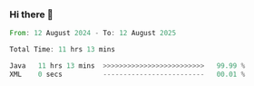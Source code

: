 ### Hi there 👋

<!--START_SECTION:waka-->

```rust
From: 12 August 2024 - To: 12 August 2025

Total Time: 11 hrs 13 mins

Java   11 hrs 13 mins  >>>>>>>>>>>>>>>>>>>>>>>>>   99.99 %
XML    0 secs          -------------------------   00.01 %
```

<!--END_SECTION:waka-->
